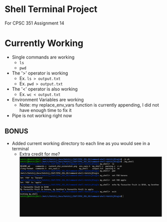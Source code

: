 # Shell Terminal Project
For CPSC 351 Assignment 14

# Currently Working
- Single commands are working
    - `ls`  
    - `pwd`  
- The '>' operator is working
    - Ex. `ls > output.txt`  
    - Ex.  `pwd > output.txt`  
- The '<' operator is also working
    - Ex. `wc < output.txt`
- Environment Variables are working  
    - Note: my replace_env_vars function is currently appending, I did not have enough time to fix it
- Pipe is not working right now


## BONUS
- Added current working directory to each line as you would see in a terminal
    - Extra credit for me?  
![alt text](https://github.com/24fa-351/command-shell-KshitijPingle/blob/main/current_dir_screenshot.png)

